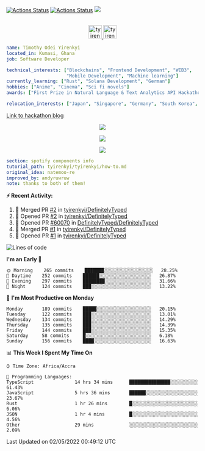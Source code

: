 [![Actions Status](https://github.com/tyirenkyi/tyirenkyi/workflows/wakatime-stats/badge.svg)](https://github.com/tyirenkyi/tyirenkyi/actions)
[![Actions Status](https://github.com/tyirenkyi/tyirenkyi/workflows/update-gh-activity/badge.svg)](https://github.com/tyirenkyi/tyirenkyi/actions)
![](https://visitor-badge.glitch.me/badge?page_id=tyirenkyi.tyirenkyi)

<p align="center">
<br/>
<a href="https://twitter.com/toyirenkyi">
  <img alt="tyirenkyi | Twitter" width="35px" src="https://drive.google.com/uc?export=view&id=1CwWfGcNmTNzSI-XmaLk0gvbHVaD5xkwx" />
</a>
<a href="https://open.spotify.com/user/6jyx0hj1911n2xd4rm3vwm8j9?si=f0e62187bc474bdf">
  <img alt="tyirenkyi's Spotify" width="35px" src="https://drive.google.com/uc?export=view&id=1mLM5RCv8vHD1eZBYJphW69eo6OVlK-Ti" />
</a>
</p>

```yaml
name: Timothy Odei Yirenkyi
located_in: Kumasi, Ghana
job: Software Developer

technical_interests: ["Blockchains", "Frontend Development", "WEB3", 
                      "Mobile Development", "Machine learning"]
currently_learning: ["Rust", "Solana Development", "German"]
hobbies: ["Anime", "Cinema", "Sci fi novels"]
awards: ["First Prize in Natural Language & Text Analytics API Hackathon"]

relocation_interests: ["Japan", "Singapore", "Germany", "South Korea", "UK"]
```

<a href="https://www.expert.ai/blog/the-story-behind-hackathon-winning-peer-reviewers-app">Link to hackathon blog</a>

<p align="center">
  <img alig src="https://github-profile-trophy.vercel.app/?username=tyirenkyi&column=6&rank=SSS,SS,S,AAA,AA,A,B,C" />
</p>


<p align="center">
  <a href="https://tyirenkyi.vercel.app/api/now-playing?open">
    <!-- Music bars move to the beat and are colored based on the track's happiness, danceability and energy! -->
    <img src="https://tyirenkyi.vercel.app/api/now-playing">
  </a>
</p>

<p align="center">
  <img src="https://tyirenkyi.vercel.app/api/top-played">
</p>
 
```yaml
section: spotify components info
tutorial_path: tyirenkyi/tyirenkyi/how-to.md
original_idea: natemoo-re
improved_by: andyruwruw
note: thanks to both of them!
```


**:zap: Recent Activity:**

<!--START_SECTION:activity-->
1. 🎉 Merged PR [#2](https://github.com/tyirenkyi/DefinitelyTyped/pull/2) in [tyirenkyi/DefinitelyTyped](https://github.com/tyirenkyi/DefinitelyTyped)
2. 💪 Opened PR [#2](https://github.com/tyirenkyi/DefinitelyTyped/pull/2) in [tyirenkyi/DefinitelyTyped](https://github.com/tyirenkyi/DefinitelyTyped)
3. 💪 Opened PR [#60070](https://github.com/DefinitelyTyped/DefinitelyTyped/pull/60070) in [DefinitelyTyped/DefinitelyTyped](https://github.com/DefinitelyTyped/DefinitelyTyped)
4. 🎉 Merged PR [#1](https://github.com/tyirenkyi/DefinitelyTyped/pull/1) in [tyirenkyi/DefinitelyTyped](https://github.com/tyirenkyi/DefinitelyTyped)
5. 💪 Opened PR [#1](https://github.com/tyirenkyi/DefinitelyTyped/pull/1) in [tyirenkyi/DefinitelyTyped](https://github.com/tyirenkyi/DefinitelyTyped)
<!--END_SECTION:activity-->

<!--START_SECTION:waka-->
![Lines of code](https://img.shields.io/badge/From%20Hello%20World%20I%27ve%20Written-5%20Million%20lines%20of%20code-blue)

**I'm an Early 🐤** 

```text
🌞 Morning    265 commits    ███████░░░░░░░░░░░░░░░░░░   28.25% 
🌆 Daytime    252 commits    ██████░░░░░░░░░░░░░░░░░░░   26.87% 
🌃 Evening    297 commits    ████████░░░░░░░░░░░░░░░░░   31.66% 
🌙 Night      124 commits    ███░░░░░░░░░░░░░░░░░░░░░░   13.22%

```
📅 **I'm Most Productive on Monday** 

```text
Monday       189 commits    █████░░░░░░░░░░░░░░░░░░░░   20.15% 
Tuesday      122 commits    ███░░░░░░░░░░░░░░░░░░░░░░   13.01% 
Wednesday    134 commits    ███░░░░░░░░░░░░░░░░░░░░░░   14.29% 
Thursday     135 commits    ███░░░░░░░░░░░░░░░░░░░░░░   14.39% 
Friday       144 commits    ███░░░░░░░░░░░░░░░░░░░░░░   15.35% 
Saturday     58 commits     █░░░░░░░░░░░░░░░░░░░░░░░░   6.18% 
Sunday       156 commits    ████░░░░░░░░░░░░░░░░░░░░░   16.63%

```


📊 **This Week I Spent My Time On** 

```text
⌚︎ Time Zone: Africa/Accra

💬 Programming Languages: 
TypeScript               14 hrs 34 mins      ███████████████░░░░░░░░░░   61.43% 
JavaScript               5 hrs 36 mins       ██████░░░░░░░░░░░░░░░░░░░   23.67% 
Rust                     1 hr 26 mins        █░░░░░░░░░░░░░░░░░░░░░░░░   6.06% 
JSON                     1 hr 4 mins         █░░░░░░░░░░░░░░░░░░░░░░░░   4.56% 
Other                    29 mins             ░░░░░░░░░░░░░░░░░░░░░░░░░   2.09%

```


 Last Updated on 02/05/2022 00:49:12 UTC
<!--END_SECTION:waka-->

